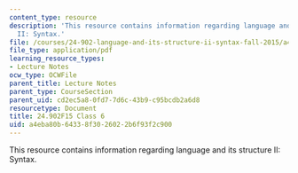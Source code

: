```yaml
---
content_type: resource
description: 'This resource contains information regarding language and its structure
  II: Syntax.'
file: /courses/24-902-language-and-its-structure-ii-syntax-fall-2015/a4eba80b64338f3026022b6f93f2c900_MIT24_902F15_Class6.pdf
file_type: application/pdf
learning_resource_types:
- Lecture Notes
ocw_type: OCWFile
parent_title: Lecture Notes
parent_type: CourseSection
parent_uid: cd2ec5a8-0fd7-7d6c-43b9-c95bcdb2a6d8
resourcetype: Document
title: 24.902F15 Class 6
uid: a4eba80b-6433-8f30-2602-2b6f93f2c900
---
```

This resource contains information regarding language and its structure II: Syntax.

